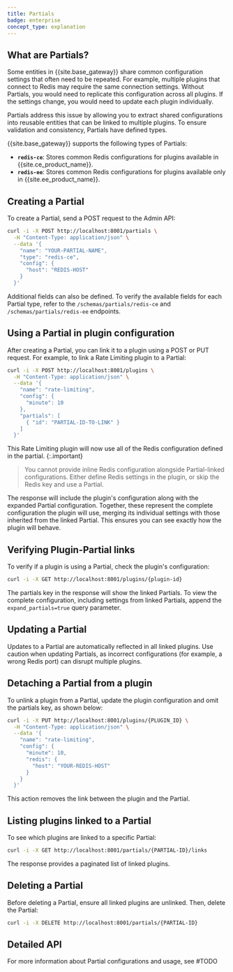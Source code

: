 ```yaml
---
title: Partials
badge: enterprise
concept_type: explanation
---
```


## What are Partials?

Some entities in {{site.base_gateway}} share common configuration settings that often need to be repeated. For example, multiple plugins that connect to Redis may require the same connection settings. Without Partials, you would need to replicate this configuration across all plugins. If the settings change, you would need to update each plugin individually.

Partials address this issue by allowing you to extract shared configurations into reusable entities that can be linked to multiple plugins. To ensure validation and consistency, Partials have defined types. 

{{site.base_gateway}} supports the following types of Partials:

- **`redis-ce`**: Stores common Redis configurations for plugins available in {{site.ce_product_name}}.
- **`redis-ee`**: Stores common Redis configurations for plugins available only in {{site.ee_product_name}}.


## Creating a Partial

To create a Partial, send a POST request to the Admin API:

```sh
curl -i -X POST http://localhost:8001/partials \
  -H "Content-Type: application/json" \
  --data '{
    "name": "YOUR-PARTIAL-NAME",
    "type": "redis-ce",
    "config": {
      "host": "REDIS-HOST"
    }
  }'
```

Additional fields can also be defined. To verify the available fields for each Partial type, refer to the `/schemas/partials/redis-ce` and `/schemas/partials/redis-ee` endpoints.

## Using a Partial in plugin configuration

After creating a Partial, you can link it to a plugin using a POST or PUT request. For example, to link a Rate Limiting plugin to a Partial:

```sh
curl -i -X POST http://localhost:8001/plugins \
  -H "Content-Type: application/json" \
  --data '{
    "name": "rate-limiting",
    "config": {
      "minute": 10
    },
    "partials": [
      { "id": "PARTIAL-ID-TO-LINK" }
    ]
  }'
```

This Rate Limiting plugin will now use all of the Redis configuration defined in the partial.
{:.important}
> You cannot provide inline Redis configuration alongside Partial-linked configurations. Either define Redis settings in the plugin, or skip the Redis key and use a Partial.

The response will include the plugin's configuration along with the expanded Partial configuration. Together, these represent the complete configuration the plugin will use, merging its individual settings with those inherited from the linked Partial. This ensures you can see exactly how the plugin will behave.



## Verifying Plugin-Partial links

To verify if a plugin is using a Partial, check the plugin's configuration:

```sh
curl -i -X GET http://localhost:8001/plugins/{plugin-id}
```

The partials key in the response will show the linked Partials. To view the complete configuration, including settings from linked Partials, append the `expand_partials=true` query parameter.


## Updating a Partial

Updates to a Partial are automatically reflected in all linked plugins. Use caution when updating Partials, as incorrect configurations (for example, a wrong Redis port) can disrupt multiple plugins.

## Detaching a Partial from a plugin

To unlink a plugin from a Partial, update the plugin configuration and omit the partials key, as shown below:

```sh
curl -i -X PUT http://localhost:8001/plugins/{PLUGIN_ID} \
  -H "Content-Type: application/json" \
  --data '{
    "name": "rate-limiting",
    "config": {
      "minute": 10,
      "redis": {
        "host": "YOUR-REDIS-HOST"
      }
    }
  }'
```

This action removes the link between the plugin and the Partial.

## Listing plugins linked to a Partial

To see which plugins are linked to a specific Partial:

```sh
curl -i -X GET http://localhost:8001/partials/{PARTIAL-ID}/links
```

The response provides a paginated list of linked plugins.

## Deleting a Partial

Before deleting a Partial, ensure all linked plugins are unlinked. Then, delete the Partial:

```sh
curl -i -X DELETE http://localhost:8001/partials/{PARTIAL-ID}
```

## Detailed API

For more information about Partial configurations and usage, see #TODO
